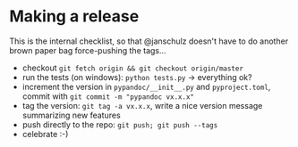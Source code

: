﻿# Making a release

This is the internal checklist, so that @janschulz doesn't have to do another brown paper bag force-pushing the tags...

- checkout `git fetch origin && git checkout origin/master`
- run the tests (on windows): `python tests.py` -> everything ok?
- increment the version in `pypandoc/__init__.py` and `pyproject.toml`, commit with `git commit -m "pypandoc vx.x.x"`
- tag the version: `git tag -a vx.x.x`, write a nice version message summarizing new features
- push directly to the repo: `git push; git push --tags`
- celebrate :-)